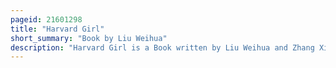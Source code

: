 ```yaml
---
pageid: 21601298
title: "Harvard Girl"
short_summary: "Book by Liu Weihua"
description: "Harvard Girl is a Book written by Liu Weihua and Zhang Xinwu, which describes how they raised their Daughter, Liu Yiting, to be accepted to Harvard University."
---
```

